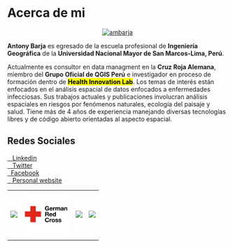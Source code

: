 # **Acerca de mi**

<link href="./stylesheets/alternativo.css" rel="stylesheet">

<p align="center"> <a href="htts://ambarja.github.io" target="_blank"><img src="https://avatars.githubusercontent.com/u/23284899?s=400&u=a4f50618c8abfb1f7d334db5c9cabffbb4c3f5c7&v=4" width="200px"  title="ambarja"></a>
</p>

**Antony Barja** es egresado de la escuela profesional de **Ingeniería Geográfica** de la **Universidad Nacional Mayor de San Marcos-Lima, Perú**.

Actualmente es consultor en data managment en la **Cruz Roja Alemana**, miembro del **Grupo Oficial de QGIS Perú** e investigador en proceso de formación dentro de <mark><strong>Health Innovation Lab</strong></mark>. Los temas de interés están enfocados en el análisis espacial de datos enfocados a enfermedades infecciosas. Sus trabajos actuales y publicaciones involucran análisis espaciales en riesgos por fenómenos naturales, ecología del paisaje y salud. Tiene más de 4 años de experiencia manejando diversas tecnologías libres y de código abierto orientadas al aspecto espacial.

<body>
 <link href="../stylesheets/team.css" rel="stylesheet">
 <link href="https://maxcdn.bootstrapcdn.com/font-awesome/4.7.0/css/font-awesome.min.css" rel="stylesheet" type="text/css">
</body>

## **Redes Sociales**

<a href="https://www.linkedin.com/in/antonybarja/" title="Twitter" target="_blank"><i class="fa fa-linkedin-square"></i>&nbsp;&nbsp; Linkedin</a><br>
<a href="http://twitter.com/antony_barja" title="Twitter" target="_blank"><i class="fa fa-twitter-square"></i>&nbsp;&nbsp; Twitter</a><br>
<a href="https://www.facebook.com/antony.barjaingaruca/" title="Facebook" target="_blank"><i class="fa fa-facebook-square"></i>&nbsp;&nbsp;Facebook</a><br>
<a href="http://ambarja.github.io/" title="ambarja.github.io" target="_blank"><i class="fa fa-globe"></i>&nbsp;&nbsp; Personal website</a><br>

<table align="center">
 <tr>
    <td><img src="https://upload.wikimedia.org/wikipedia/commons/3/3a/UNMSM_coatofarms_seal.svg" width="94px"></td>
    <td><img src="https://raw.githubusercontent.com/ambarja/30daymapchallengelatam/3bd818edcbc337866187e62777a5116406e2f948/docs/img/German_Red_Cross_Logo.svg" width='105px'/></td>
    <td><img src="https://raw.githubusercontent.com/healthinnovation/innovar/master/man/figures/logo.png" width='100px'/></td>
    <td><img src="https://avatars.githubusercontent.com/u/68319150?s=400&u=dcf9b4889e0c4c959949bdfb23494d6ec3224a01&v=4" width='110px'></td>
 </th>
</table>

